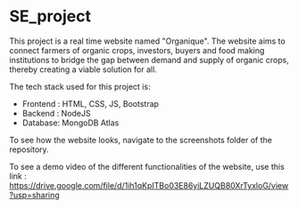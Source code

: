 # SE_project

This project is a real time website named "Organique". The website aims to connect farmers of organic crops, investors, buyers and food making institutions to bridge the gap between demand and supply of organic crops, thereby creating a viable solution for all.

The tech stack used for this project is:
 - Frontend : HTML, CSS, JS, Bootstrap
 - Backend : NodeJS
 - Database: MongoDB Atlas

To see how the website looks, navigate to the screenshots folder of the repository.

To see a demo video of the different functionalities of the website, use this link : https://drive.google.com/file/d/1ih1qKpITBo03E86yiLZUQB80XrTyxloG/view?usp=sharing
